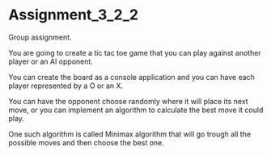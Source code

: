 # Assignment_3_2_2

Group assignment.

You are going to create a tic tac toe game that you can play against
another player or an AI opponent.

You can create the board as a console application and you can have each
player represented by a O or an X.

You can have the opponent choose randomly where it will place its next
move, or you can implement an algorithm to calculate the best move it could 
play.

One such algorithm is called Minimax algorithm that will go trough all the
possible moves and then choose the best one.
